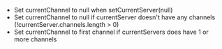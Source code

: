 - Set currentChannel to null when setCurrentServer(null)
- Set currentChannel to null if currentServer doesn't have any channels (!currentServer.channels.length > 0)
- Set currentChannel to first channel if currentServers does have 1 or more channels